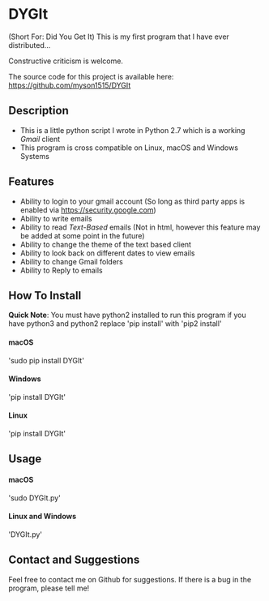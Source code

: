 # DYGIt
(Short For: Did You Get It)
This is my first program that I have ever distributed...

Constructive criticism is welcome.

The source code for this project is available here:
<https://github.com/myson1515/DYGIt>

## Description

* This is a little python script I wrote in Python 2.7 which is a working *Gmail* client
* This program is cross compatible on Linux, macOS and Windows Systems

## Features

* Ability to login to your gmail account (So long as third party apps is enabled via <https://security.google.com>)
* Ability to write emails
* Ability to read *Text-Based* emails (Not in html, however this feature may be added at some point in the future)
* Ability to change the theme of the text based client
* Ability to look back on different dates to view emails
* Ability to change Gmail folders
* Ability to Reply to emails

## How To Install

__Quick Note__:  You must have python2 installed to run this program if you have python3 and python2 replace 'pip install' with 'pip2 install'

#### macOS 

'sudo pip install DYGIt'

#### Windows

'pip install DYGIt'

#### Linux

'pip install DYGIt'

## Usage

#### macOS

'sudo DYGIt.py'

#### Linux and Windows

'DYGIt.py'


## Contact and Suggestions

Feel free to contact me on Github for suggestions.  If there is a bug in the program, please tell me!